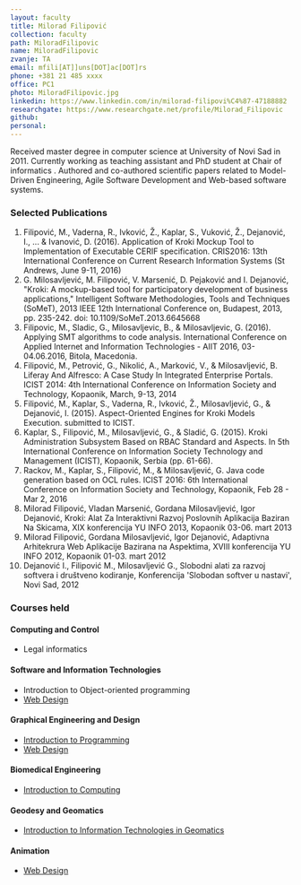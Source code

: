 ```yaml
---
layout: faculty
title: Milorad Filipović
collection: faculty
path: MiloradFilipovic
name: MiloradFilipovic
zvanje: TA
email: mfili[AT]]uns[DOT]ac[DOT]rs
phone: +381 21 485 xxxx
office: PC1
photo: MiloradFilipovic.jpg
linkedin: https://www.linkedin.com/in/milorad-filipovi%C4%87-47188882
researchgate: https://www.researchgate.net/profile/Milorad_Filipovic
github:
personal:  
---
```


Received master degree in computer science at University of Novi Sad in 2011. Currently working as teaching assistant and PhD student at Chair of informatics . Authored and co-authored scientific papers related to Model-Driven Engineering, Agile Software Development and Web-based software systems.

### Selected Publications

1.  Filipović, M., Vaderna, R., Ivković, Ž., Kaplar, S., Vuković, Ž., Dejanović, I., ... & Ivanović, D. (2016). Application of Kroki Mockup Tool to Implementation of Executable CERIF specification. CRIS2016: 13th International Conference on Current Research Information Systems (St Andrews, June 9-11, 2016)
2.  G. Milosavljević, M. Filipović, V. Marsenić, D. Pejaković and I. Dejanović, "Kroki: A mockup-based tool for participatory development of business applications," Intelligent Software Methodologies, Tools and Techniques (SoMeT), 2013 IEEE 12th International Conference on, Budapest, 2013, pp. 235-242. doi: 10.1109/SoMeT.2013.6645668
3.  Filipovic, M., Sladic, G., Milosavljevic, B., & Milosavljevic, G. (2016). Applying SMT algorithms to code analysis. International Conference on Applied Internet and Information Technologies - AIIT 2016, 03-04.06.2016, Bitola, Macedonia.
4.  Filipović, M., Petrović, G., Nikolić, A., Marković, V., & Milosavljević, B. Liferay And Alfresco: A Case Study In Integrated Enterprise Portals. ICIST 2014: 4th International Conference on Information Society and Technology, Kopaonik, March, 9-13, 2014
5.  Filipović, M., Kaplar, S., Vaderna, R., Ivković, Ž., Milosavljević, G., & Dejanović, I. (2015). Aspect-Oriented Engines for Kroki Models Execution. submitted to ICIST.
6.	Kaplar, S., Filipović, M., Milosavljević, G., & Sladić, G. (2015). Kroki Administration Subsystem Based on RBAC Standard and Aspects. In 5th International Conference on Information Society Technology and Management (ICIST), Kopaonik, Serbia (pp. 61-66).
7.  Rackov, M., Kaplar, S., Filipović, M., & Milosavljević, G. Java code generation based on OCL rules. ICIST 2016: 6th International Conference on Information Society and Technology, Kopaonik, Feb 28 - Mar 2, 2016
8.  Milorad Filipović, Vladan Marsenić, Gordana Milosavljević, Igor Dejanović, Kroki: Alat Za Interaktivni Razvoj Poslovnih Aplikacija Baziran Na Skicama, XIX konferencija YU INFO 2013, Kopaonik 03-06. mart 2013
9.  Milorad Filipović, Gordana Milosavljević, Igor Dejanović, Adaptivna Arhitekrura Web Aplikacije Bazirana na Aspektima, XVIII konferencija YU INFO 2012, Kopaonik 01-03. mart 2012
10. Dejanović I., Filipović M., Milosavljević G., Slobodni alati za razvoj softvera i društveno kodiranje, Konferencija 'Slobodan softver u nastavi', Novi Sad, 2012

### Courses held

#### Computing and Control

* Legal informatics

#### Software and Information Technologies

* Introduction to Object-oriented programming
* [Web Design](http://informatika.ftn.uns.ac.rs/WDS/)

#### Graphical Engineering and Design

* [Introduction to Programming](http://informatika.ftn.uns.ac.rs/OPG/)
* [Web Design](http://informatika.ftn.uns.ac.rs/WDG/)

#### Biomedical Engineering

* [Introduction to Computing](http://informatika.ftn.uns.ac.rs/OR/)

#### Geodesy and Geomatics

* [Introduction to Information Technologies in Geomatics](http://informatika.ftn.uns.ac.rs/UITG/)

#### Animation

* [Web Design](http://informatika.ftn.uns.ac.rs/WDA/)